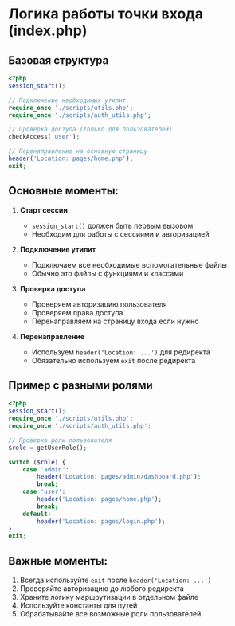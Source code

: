 # Логика работы точки входа (index.php)

## Базовая структура

```php
<?php
session_start();

// Подключение необходимых утилит
require_once './scripts/utils.php';
require_once './scripts/auth_utils.php';

// Проверка доступа (только для пользователей)
checkAccess('user');

// Перенаправление на основную страницу
header('Location: pages/home.php');
exit;
```

## Основные моменты:

1. **Старт сессии**
   - `session_start()` должен быть первым вызовом
   - Необходим для работы с сессиями и авторизацией

2. **Подключение утилит**
   - Подключаем все необходимые вспомогательные файлы
   - Обычно это файлы с функциями и классами

3. **Проверка доступа**
   - Проверяем авторизацию пользователя
   - Проверяем права доступа
   - Перенаправляем на страницу входа если нужно

4. **Перенаправление**
   - Используем `header('Location: ...')` для редиректа
   - Обязательно используем `exit` после редиректа

## Пример с разными ролями

```php
<?php
session_start();
require_once './scripts/utils.php';
require_once './scripts/auth_utils.php';

// Проверка роли пользователя
$role = getUserRole();

switch ($role) {
    case 'admin':
        header('Location: pages/admin/dashboard.php');
        break;
    case 'user':
        header('Location: pages/home.php');
        break;
    default:
        header('Location: pages/login.php');
}
exit;
```

## Важные моменты:

1. Всегда используйте `exit` после `header('Location: ...')`
2. Проверяйте авторизацию до любого редиректа
3. Храните логику маршрутизации в отдельном файле
4. Используйте константы для путей
5. Обрабатывайте все возможные роли пользователей 